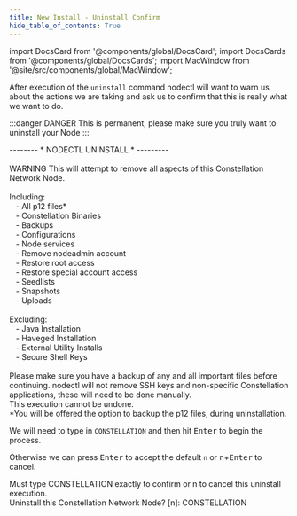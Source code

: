 ```yaml
---
title: New Install - Uninstall Confirm
hide_table_of_contents: True
---
```

<intro-end />

import DocsCard from '@components/global/DocsCard';
import DocsCards from '@components/global/DocsCards';
import MacWindow from '@site/src/components/global/MacWindow';

<head>
  <title>MainNet 2.0 Automation with nodectl</title>
  <meta
    name="description"
    content="nodectl uninstall a nodectl installation"
  />
</head>

After execution of the `uninstall` command nodectl will want to warn us about the actions we are taking and ask us to confirm that this is really what we want to do.

:::danger DANGER
This is permanent, please make sure you truly want to uninstall your Node
:::

<MacWindow>
  -------- * NODECTL UNINSTALL * --------- <br />
<br />
  WARNING  This will attempt to remove all aspects of this Constellation Network Node.<br />
<br />
  Including:<br />
&nbsp;&nbsp;&nbsp;- All p12 files*<br />
&nbsp;&nbsp;&nbsp;- Constellation Binaries<br />
&nbsp;&nbsp;&nbsp;- Backups<br />
&nbsp;&nbsp;&nbsp;- Configurations<br />
&nbsp;&nbsp;&nbsp;- Node services<br />
&nbsp;&nbsp;&nbsp;- Remove nodeadmin account<br />
&nbsp;&nbsp;&nbsp;- Restore root access<br />
&nbsp;&nbsp;&nbsp;- Restore special account access<br />
&nbsp;&nbsp;&nbsp;- Seedlists<br />
&nbsp;&nbsp;&nbsp;- Snapshots<br />
&nbsp;&nbsp;&nbsp;- Uploads<br />
<br />
  Excluding:<br />
&nbsp;&nbsp;&nbsp;- Java Installation<br />
&nbsp;&nbsp;&nbsp;- Haveged Installation<br />
&nbsp;&nbsp;&nbsp;- External Utility Installs<br />
&nbsp;&nbsp;&nbsp;- Secure Shell Keys<br />
<br />
  Please make sure you have a backup of any and all important files before continuing.
  nodectl will not remove SSH keys and non-specific Constellation applications, these will
  need to be done manually.<br />
  This execution cannot be undone.<br />
  *You will be offered the option to backup the p12 files, during uninstallation.<br />
</MacWindow>

We will need to type in `CONSTELLATION` and then hit <kbd>Enter</kbd> to begin the process. 

Otherwise we can press <kbd>Enter</kbd> to accept the default `n` or <kbd>n</kbd>+<kbd>Enter</kbd> to cancel.

<MacWindow>
  Must type CONSTELLATION exactly to confirm or n to cancel this uninstall execution.<br />
  Uninstall this Constellation Network Node? [n]: CONSTELLATION<br />
</MacWindow>